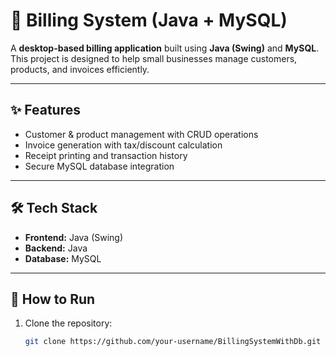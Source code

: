 # 📌 Billing System (Java + MySQL)

A **desktop-based billing application** built using **Java (Swing)** and **MySQL**.  
This project is designed to help small businesses manage customers, products, and invoices efficiently.  

---

## ✨ Features
- Customer & product management with CRUD operations  
- Invoice generation with tax/discount calculation  
- Receipt printing and transaction history  
- Secure MySQL database integration  

---

## 🛠️ Tech Stack
- **Frontend:** Java (Swing)  
- **Backend:** Java  
- **Database:** MySQL  

---

## 🚀 How to Run
1. Clone the repository:  
   ```bash
   git clone https://github.com/your-username/BillingSystemWithDb.git
